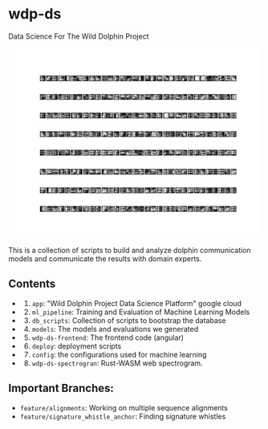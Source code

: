 # wdp-ds
Data Science For The Wild Dolphin Project

![filters](https://raw.githubusercontent.com/dkohlsdorf/wdp-ds/develop/models/v2_lstm_v4/filters1.png)

This is a collection of scripts to build and analyze dolphin communication models
and communicate the results with domain experts. 

## Contents

+ 1) `app`: "Wild Dolphin Project Data Science Platform" google cloud 
+ 2) `ml_pipeline`: Training and Evaluation of Machine Learning Models
+ 3) `db_scripts`: Collection of scripts to bootstrap the database
+ 4) `models`: The models and evaluations we generated
+ 5) `wdp-ds-frontend`: The frontend code (angular)
+ 6) `deploy`: deployment scripts
+ 7) `config`: the configurations used for machine learning
+ 8) `wdp-ds-spectrogran`: Rust-WASM web spectrogram.

## Important Branches:

+ `feature/alignments`: Working on multiple sequence alignments
+ `feature/signature_whistle_anchor`: Finding signature whistles
